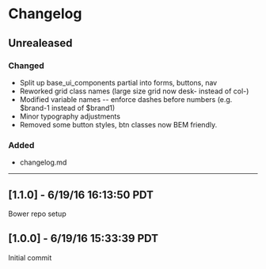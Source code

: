 # Changelog

## Unrealeased

### Changed
- Split up base_ui_components partial into forms, buttons, nav
- Reworked grid class names (large size grid now desk- instead of col-)
- Modified variable names -- enforce dashes before numbers (e.g. $brand-1 instead of $brand1)
- Minor typography adjustments
- Removed some button styles, btn classes now BEM friendly.

### Added
- changelog.md

--- 

<!-- ## [2.0.0] -->

## [1.1.0] - 6/19/16 16:13:50 PDT
Bower repo setup


## [1.0.0] - 6/19/16 15:33:39 PDT
Initial commit

